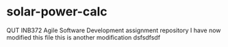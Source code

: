 solar-power-calc
================

QUT INB372 Agile Software Development assignment repository
I have  now modified this file
this is another modification
dsfsdfsdf
